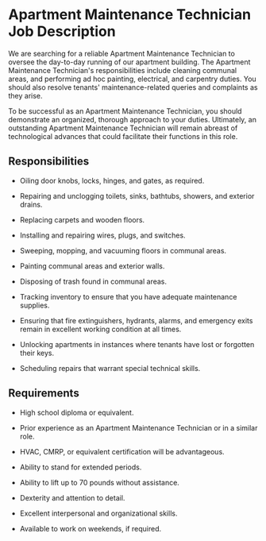# Apartment Maintenance Technician Job Description

We are searching for a reliable Apartment Maintenance Technician to oversee the day-to-day running of our apartment building. The Apartment Maintenance Technician's responsibilities include cleaning communal areas, and performing ad hoc painting, electrical, and carpentry duties. You should also resolve tenants' maintenance-related queries and complaints as they arise.

To be successful as an Apartment Maintenance Technician, you should demonstrate an organized, thorough approach to your duties. Ultimately, an outstanding Apartment Maintenance Technician will remain abreast of technological advances that could facilitate their functions in this role.

## Responsibilities

* Oiling door knobs, locks, hinges, and gates, as required.

* Repairing and unclogging toilets, sinks, bathtubs, showers, and exterior drains.

* Replacing carpets and wooden floors.

* Installing and repairing wires, plugs, and switches.

* Sweeping, mopping, and vacuuming floors in communal areas.

* Painting communal areas and exterior walls.

* Disposing of trash found in communal areas.

* Tracking inventory to ensure that you have adequate maintenance supplies.

* Ensuring that fire extinguishers, hydrants, alarms, and emergency exits remain in excellent working condition at all times.

* Unlocking apartments in instances where tenants have lost or forgotten their keys.

* Scheduling repairs that warrant special technical skills.

## Requirements

* High school diploma or equivalent.

* Prior experience as an Apartment Maintenance Technician or in a similar role.

* HVAC, CMRP, or equivalent certification will be advantageous.

* Ability to stand for extended periods.

* Ability to lift up to 70 pounds without assistance.

* Dexterity and attention to detail.

* Excellent interpersonal and organizational skills.

* Available to work on weekends, if required.

